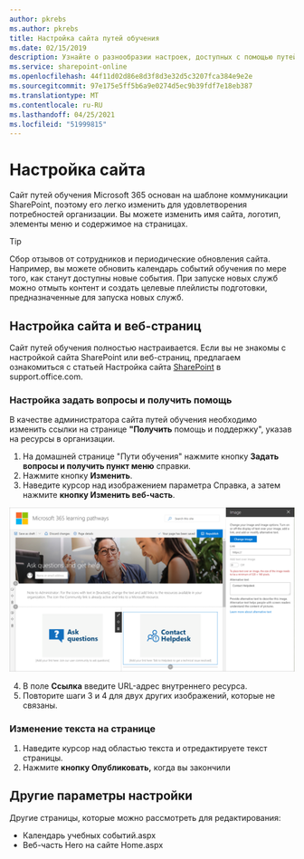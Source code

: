 ```yaml
---
author: pkrebs
ms.author: pkrebs
title: Настройка сайта путей обучения
ms.date: 02/15/2019
description: Узнайте о разнообразии настроек, доступных с помощью путей обучения Microsoft 365
ms.service: sharepoint-online
ms.openlocfilehash: 44f11d02d86e8d3f8d3e32d5c3207fca384e9e2e
ms.sourcegitcommit: 97e175e5ff5b6a9e0274d5ec9b39fdf7e18eb387
ms.translationtype: MT
ms.contentlocale: ru-RU
ms.lasthandoff: 04/25/2021
ms.locfileid: "51999815"
---
```

# <a name="customize-the-site"></a>Настройка сайта

Сайт путей обучения Microsoft 365 основан на шаблоне коммуникации SharePoint, поэтому его легко изменить для удовлетворения потребностей организации. Вы можете изменить имя сайта, логотип, элементы меню и содержимое на страницах. 

> [!TIP]
> Сбор отзывов от сотрудников и периодические обновления сайта. Например, вы можете обновить календарь событий обучения по мере того, как станут доступны новые события. При запуске новых служб можно отмыть контент и создать целевые плейлисты подготовки, предназначенные для запуска новых служб. 

## <a name="customize-the-site-and-web-pages"></a>Настройка сайта и веб-страниц

Сайт путей обучения полностью настраивается. Если вы не знакомы с настройкой сайта SharePoint или веб-страниц, предлагаем ознакомиться с статьей Настройка сайта [SharePoint](https://support.office.com/article/customize-your-sharepoint-site-320b43e5-b047-4fda-8381-f61e8ac7f59b) в support.office.com. 

### <a name="customize-ask-questions-and-get-help"></a>Настройка задать вопросы и получить помощь

В качестве администратора сайта путей обучения необходимо изменить ссылки на странице **"Получить** помощь и поддержку", указав на ресурсы в организации. 

1.  На домашней странице "Пути обучения" нажмите кнопку **Задать вопросы и получить пункт меню** справки.
2.  Нажмите кнопку **Изменить**.
3.  Наведите курсор над изображением параметра Справка, а затем нажмите **кнопку Изменить веб-часть**.

![cg-edithelp.png](media/cg-edithelp.png)

4.  В поле **Ссылка** введите URL-адрес внутреннего ресурса. 
5.  Повторите шаги 3 и 4 для двух других изображений, которые не связаны.

### <a name="change-the-text-on-the-page"></a>Изменение текста на странице

1. Наведите курсор над областью текста и отредактируете текст страницы. 
2. Нажмите **кнопку Опубликовать,** когда вы закончили

## <a name="other-customization-options"></a>Другие параметры настройки
Другие страницы, которые можно рассмотреть для редактирования:

- Календарь учебных событий.aspx
- Веб-часть Hero на сайте Home.aspx


